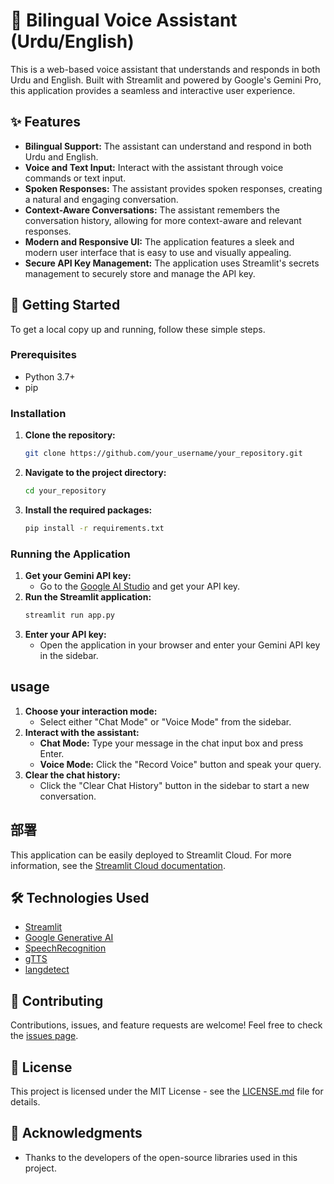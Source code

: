 # 🤖 Bilingual Voice Assistant (Urdu/English)

This is a web-based voice assistant that understands and responds in both Urdu and English. Built with Streamlit and powered by Google's Gemini Pro, this application provides a seamless and interactive user experience.

## ✨ Features

*   **Bilingual Support:** The assistant can understand and respond in both Urdu and English.
*   **Voice and Text Input:** Interact with the assistant through voice commands or text input.
*   **Spoken Responses:** The assistant provides spoken responses, creating a natural and engaging conversation.
*   **Context-Aware Conversations:** The assistant remembers the conversation history, allowing for more context-aware and relevant responses.
*   **Modern and Responsive UI:** The application features a sleek and modern user interface that is easy to use and visually appealing.
*   **Secure API Key Management:** The application uses Streamlit's secrets management to securely store and manage the API key.

## 🚀 Getting Started

To get a local copy up and running, follow these simple steps.

### Prerequisites

*   Python 3.7+
*   pip

### Installation

1.  **Clone the repository:**
    ```sh
    git clone https://github.com/your_username/your_repository.git
    ```
2.  **Navigate to the project directory:**
    ```sh
    cd your_repository
    ```
3.  **Install the required packages:**
    ```sh
    pip install -r requirements.txt
    ```

### Running the Application

1.  **Get your Gemini API key:**
    *   Go to the [Google AI Studio](https://aistudio.google.com/) and get your API key.
2.  **Run the Streamlit application:**
    ```sh
    streamlit run app.py
    ```
3.  **Enter your API key:**
    *   Open the application in your browser and enter your Gemini API key in the sidebar.

##  usage

1.  **Choose your interaction mode:**
    *   Select either "Chat Mode" or "Voice Mode" from the sidebar.
2.  **Interact with the assistant:**
    *   **Chat Mode:** Type your message in the chat input box and press Enter.
    *   **Voice Mode:** Click the "Record Voice" button and speak your query.
3.  **Clear the chat history:**
    *   Click the "Clear Chat History" button in the sidebar to start a new conversation.

## 部署

This application can be easily deployed to Streamlit Cloud. For more information, see the [Streamlit Cloud documentation](https://docs.streamlit.io/streamlit-community-cloud/deploy-your-app).

## 🛠️ Technologies Used

*   [Streamlit](https://streamlit.io/)
*   [Google Generative AI](https://ai.google/)
*   [SpeechRecognition](https://pypi.org/project/SpeechRecognition/)
*   [gTTS](https://pypi.org/project/gTTS/)
*   [langdetect](https://pypi.org/project/langdetect/)

## 🤝 Contributing

Contributions, issues, and feature requests are welcome! Feel free to check the [issues page](https://github.com/your_username/your_repository/issues).

## 📄 License

This project is licensed under the MIT License - see the [LICENSE.md](LICENSE.md) file for details.

## 🙏 Acknowledgments

*   Thanks to the developers of the open-source libraries used in this project.
